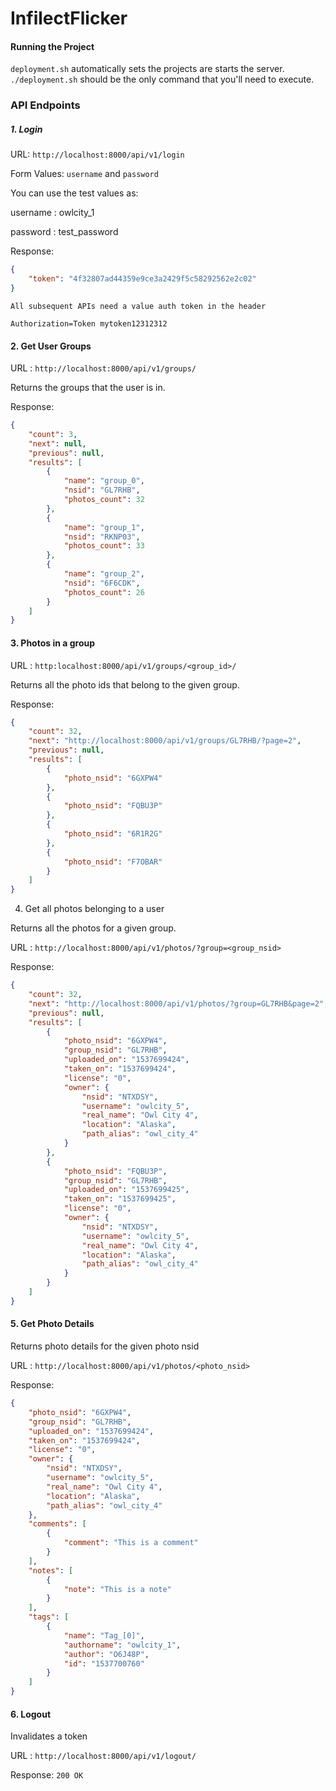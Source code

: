 # InfilectFlicker

#### Running the Project

`deployment.sh` automatically sets the projects are starts the server.
`./deployment.sh` should be the only command that you'll need to execute.


### API Endpoints

##### 1. Login

URL: `http://localhost:8000/api/v1/login`

Form Values: `username` and `password`

You can use the test values as:

username : owlcity_1

password : test_password

Response:

```json
{
    "token": "4f32807ad44359e9ce3a2429f5c58292562e2c02"
}
```

`All subsequent APIs need a value auth token in the header`

`Authorization=Token mytoken12312312`



#### 2. Get User Groups

URL : `http://localhost:8000/api/v1/groups/`

Returns the groups that the user is in.

Response:

```json
{
	"count": 3,
	"next": null,
	"previous": null,
	"results": [
		{
			"name": "group_0",
			"nsid": "GL7RHB",
			"photos_count": 32
		},
		{
			"name": "group_1",
			"nsid": "RKNP03",
			"photos_count": 33
		},
		{
			"name": "group_2",
			"nsid": "6F6CDK",
			"photos_count": 26
		}
	]
}
```

#### 3. Photos in a group

URL : `http:localhost:8000/api/v1/groups/<group_id>/`

Returns all the photo ids that belong to the given group.

Response: 

```json
{
	"count": 32,
	"next": "http://localhost:8000/api/v1/groups/GL7RHB/?page=2",
	"previous": null,
	"results": [
		{
			"photo_nsid": "6GXPW4"
		},
		{
			"photo_nsid": "FQBU3P"
		},
		{
			"photo_nsid": "6R1R2G"
		},
		{
			"photo_nsid": "F7OBAR"
		}
	]
}
```

4. Get all photos belonging to a user

Returns all the photos for a given group.

URL : `http://localhost:8000/api/v1/photos/?group=<group_nsid>`

Response: 

```json
{
	"count": 32,
	"next": "http://localhost:8000/api/v1/photos/?group=GL7RHB&page=2",
	"previous": null,
	"results": [
		{
			"photo_nsid": "6GXPW4",
			"group_nsid": "GL7RHB",
			"uploaded_on": "1537699424",
			"taken_on": "1537699424",
			"license": "0",
			"owner": {
				"nsid": "NTXDSY",
				"username": "owlcity_5",
				"real_name": "Owl City 4",
				"location": "Alaska",
				"path_alias": "owl_city_4"
			}
		},
		{
			"photo_nsid": "FQBU3P",
			"group_nsid": "GL7RHB",
			"uploaded_on": "1537699425",
			"taken_on": "1537699425",
			"license": "0",
			"owner": {
				"nsid": "NTXDSY",
				"username": "owlcity_5",
				"real_name": "Owl City 4",
				"location": "Alaska",
				"path_alias": "owl_city_4"
			}
		}
	]
}
```


#### 5. Get Photo Details

Returns photo details for the given photo nsid

URL : `http://localhost:8000/api/v1/photos/<photo_nsid>`

Response: 

```json
{
	"photo_nsid": "6GXPW4",
	"group_nsid": "GL7RHB",
	"uploaded_on": "1537699424",
	"taken_on": "1537699424",
	"license": "0",
	"owner": {
		"nsid": "NTXDSY",
		"username": "owlcity_5",
		"real_name": "Owl City 4",
		"location": "Alaska",
		"path_alias": "owl_city_4"
	},
	"comments": [
		{
			"comment": "This is a comment"
		}
	],
	"notes": [
		{
			"note": "This is a note"
		}
	],
	"tags": [
		{
			"name": "Tag_[0]",
			"authorname": "owlcity_1",
			"author": "O6J48P",
			"id": "1537700760"
		}
	]
}
```


#### 6. Logout

Invalidates a token

URL : `http://localhost:8000/api/v1/logout/`

Response: `200 OK`
